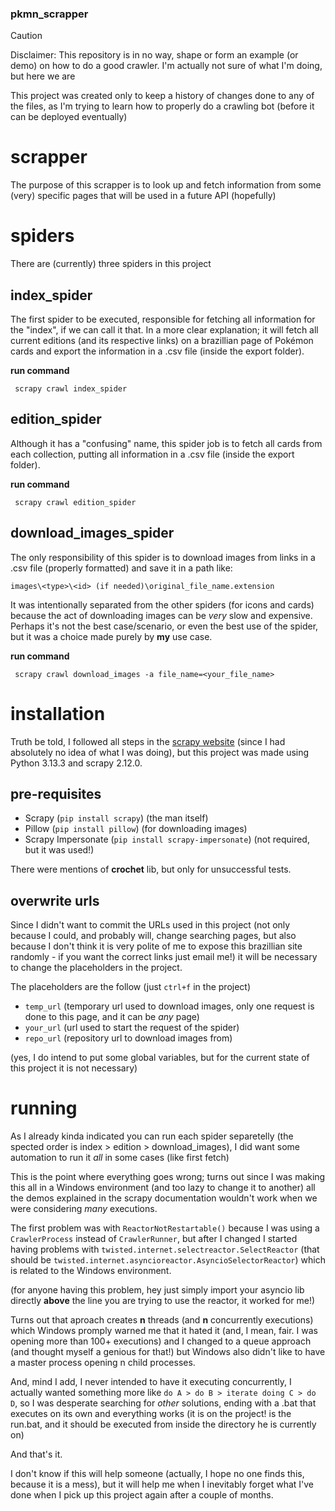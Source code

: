 ### pkmn_scrapper

> [!CAUTION]
> Disclaimer: This repository is in no way, shape or form an example (or demo) on how to do a good crawler. I'm actually not sure of what I'm doing, but here we are

This project was created only to keep a history of changes done to any of the files, as I'm trying to learn how to properly do a crawling bot (before it can be deployed eventually)


# scrapper

The purpose of this scrapper is to look up and fetch information from some (very) specific pages that will be used in a future API (hopefully)

# spiders
There are (currently) three spiders in this project

## index_spider
The first spider to be executed, responsible for fetching all information for the "index", if we can call it that. In a more clear explanation; it will fetch all current editions (and its respective links) on a brazillian page of Pokémon cards and export the information in a .csv file (inside the export folder).

**run command**

` scrapy crawl index_spider`

## edition_spider
Although it has a "confusing" name, this spider job is to fetch all cards from each collection, putting all information in a .csv file (inside the export folder).

**run command**

` scrapy crawl edition_spider`

## download_images_spider
The only responsibility of this spider is to download images from links in a .csv file (properly formatted) and save it in a path like:

`images\<type>\<id> (if needed)\original_file_name.extension`

It was intentionally separated from the other spiders (for icons and cards) because the act of downloading images can be *very* slow and expensive. Perhaps it's not the best case/scenario, or even the best use of the spider, but it was a choice made purely by **my** use case.

**run command**

` scrapy crawl download_images -a file_name=<your_file_name>`

# installation
Truth be told, I followed all steps in the [scrapy website](https://scrapy.org/ "scrapy website") (since I had absolutely no idea of what I was doing), but this project was made using Python 3.13.3 and scrapy 2.12.0.
## pre-requisites
- Scrapy (`pip install scrapy`) (the man itself)
- Pillow (`pip install pillow`) (for downloading images)
- Scrapy Impersonate (`pip install scrapy-impersonate`) (not required, but it was used!)

There were mentions of **crochet** lib, but only for unsuccessful tests.

## overwrite urls
Since I didn't want to commit the URLs used in this project (not only because I could, and probably will, change searching pages, but also because I don't think it is very polite of me to expose this brazillian site randomly - if you want the correct links just email me!) it will be necessary to change the placeholders in the project.

The placeholders are the follow (just `ctrl+f` in the project)
- `temp_url` (temporary url used to download images, only one request is done to this page, and it can be *any* page)
- `your_url` (url used to start the request of the spider)
- `repo_url` (repository url to download images from)

(yes, I do intend to put some global variables, but for the current state of this project it is not necessary)

# running
As I already kinda indicated you can run each spider separetelly (the spected order is index > edition > download_images), I did want some automation to run it *all* in some cases (like first fetch)

This is the point where everything goes wrong; turns out since I was making this all in a Windows environment (and too lazy to change it to another) all the demos explained in the scrapy documentation wouldn't work when we were considering *many* executions.

The first problem was with `ReactorNotRestartable()` because I was using a `CrawlerProcess` instead of `CrawlerRunner`, but after I changed I started having problems with `twisted.internet.selectreactor.SelectReactor` (that should be `twisted.internet.asyncioreactor.AsyncioSelectorReactor`) which is related to the Windows environment.

(for anyone having this problem, hey just simply import your asyncio lib directly **above** the line you are trying to use the reactor, it worked for me!)

Turns out that aproach creates **n** threads (and **n** concurrently executions) which Windows promply warned me that it hated it (and, I mean, fair. I was opening more than 100+ executions) and I changed to a queue approach (and thought myself a genious for that!) but Windows also didn't like to have a master process opening n child processes.

And, mind I add, I never intended to have it executing concurrently, I actually wanted something more like `do A > do B > iterate doing C > do D`, so I was desperate searching for *other* solutions, ending with a .bat that executes on its own and everything works (it is on the project! is the run.bat, and it should be executed from inside the directory he is currently on)

And that's it.

I don't know if this will help someone (actually, I hope no one finds this, because it is a mess), but it will help me when I inevitably forget what I've done when I pick up this project again after a couple of months.
